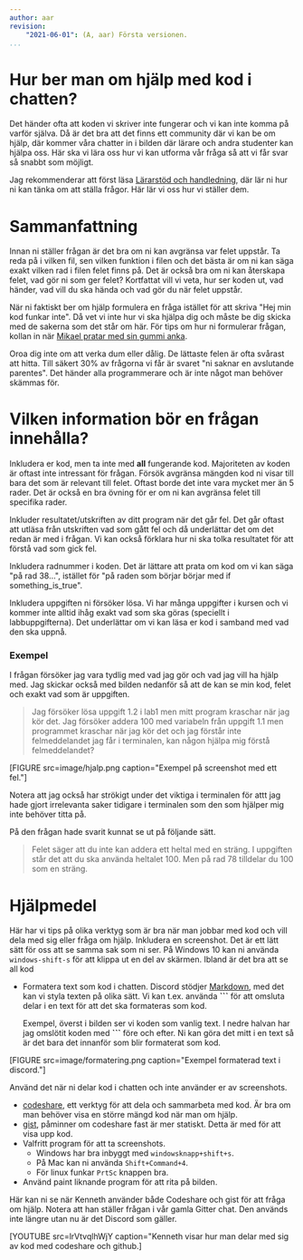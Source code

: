 ```yaml
---
author: aar
revision:
    "2021-06-01": (A, aar) Första versionen.
...
```

Hur ber man om hjälp med kod i chatten?
==================================

Det händer ofta att koden vi skriver inte fungerar och vi kan inte komma på varför själva. Då är det bra att det finns ett community där vi kan be om hjälp, där kommer våra chatter in i bilden där lärare och andra studenter kan hjälpa oss. Här ska vi lära oss hur vi kan utforma vår fråga så att vi får svar så snabbt som möjligt.

<!--more-->

Jag rekommenderar att först läsa [Lärarstöd och handledning](kurser/faq/lararstod-och-handledning), där lär ni hur ni kan tänka om att ställa frågor. Här lär vi oss hur vi ställer dem.



# Sammanfattning

Innan ni ställer frågan är det bra om ni kan avgränsa var felet uppstår. Ta reda på i vilken fil, sen vilken funktion i filen och det bästa är om ni kan säga exakt vilken rad i filen felet finns på. Det är också bra om ni kan återskapa felet, vad gör ni som ger felet? Kortfattat vill vi veta, hur ser koden ut, vad händer, vad vill du ska hända och vad gör du när felet uppstår.

När ni faktiskt ber om hjälp formulera en fråga istället för att skriva "Hej min kod funkar inte". Då vet vi inte hur vi ska hjälpa dig och måste be dig skicka med de sakerna som det står om här. För tips om hur ni formulerar frågan, kollan in när [Mikael pratar med sin gummi anka](https://dbwebb.se/kurser/faq/lararstod-och-handledning#anka).

Oroa dig inte om att verka dum eller dålig. De lättaste felen är ofta svårast att hitta. Till säkert 30% av frågorna vi får är svaret "ni saknar en avslutande parentes". Det händer alla programmerare och är inte något man behöver skämmas för. 



# Vilken information bör en frågan innehålla?

Inkludera er kod, men ta inte med **all** fungerande kod. Majoriteten av koden är oftast inte intressant för frågan. Försök avgränsa mängden kod ni visar till bara det som är relevant till felet. Oftast borde det inte vara mycket mer än 5 rader. Det är också en bra övning för er om ni kan avgränsa felet till specifika rader. 

Inkluder resultatet/utskriften av ditt program när det går fel. Det går oftast att utläsa från utskriften vad som gått fel och då underlättar det om det redan är med i frågan. Vi kan också förklara hur ni ska tolka resultatet för att förstå vad som gick fel.

Inkludera radnummer i koden. Det är lättare att prata om kod om vi kan säga "på rad 38...", istället för "på raden som börjar börjar med if something_is_true".

Inkludera uppgiften ni försöker lösa. Vi har många uppgifter i kursen och vi kommer inte alltid ihåg exakt vad som ska göras (speciellt i labbuppgifterna). Det underlättar om vi kan läsa er kod i samband med vad den ska uppnå.



### Exempel

I frågan försöker jag vara tydlig med vad jag gör och vad jag vill ha hjälp med. Jag skickar också med bilden nedanför så att de kan se min kod, felet och exakt vad som är uppgiften.

> Jag försöker lösa uppgift 1.2 i lab1 men mitt program kraschar när jag kör det. Jag försöker addera 100 med variabeln från uppgift 1.1 men programmet kraschar när jag kör det och jag förstår inte felmeddelandet jag får i terminalen, kan någon hjälpa mig förstå felmeddelandet?


[FIGURE src=image/hjalp.png caption="Exempel på screenshot med ett fel."]

Notera att jag också har strökigt under det viktiga i terminalen för attt jag hade gjort irrelevanta saker tidigare i terminalen som den som hjälper mig inte behöver titta på.

På den frågan hade svarit kunnat se ut på följande sätt.

> Felet säger att du inte kan addera ett heltal med en sträng. I uppgiften står det att du ska använda heltalet 100. Men på rad 78 tilldelar du 100 som en sträng.



# Hjälpmedel

Här har vi tips på olika verktyg som är bra när man jobbar med kod och vill dela med sig eller fråga om hjälp.
Inkludera en screenshot. Det är ett lätt sätt för oss att se samma sak som ni ser. På Windows 10 kan ni använda `windows-shift-s` för att klippa ut en del av skärmen.
Ibland är det bra att se all kod

- Formatera text som kod i chatten. Discord stödjer [Markdown](https://guides.github.com/features/mastering-markdown/), med det kan vi styla texten på olika sätt. Vi kan t.ex. använda **\`\`\`** för att omsluta delar i en text för att det ska formateras som kod. 

    Exempel, överst i bilden ser vi koden som vanlig text. I nedre halvan har jag omslötit koden med **\`\`\`** före och efter. Ni kan göra det mitt i en text så är det bara det innanför som blir formaterat som kod.
    
[FIGURE src=image/formatering.png caption="Exempel formaterad text i discord."]

Använd det när ni delar kod i chatten och inte använder er av screenshots.

- [codeshare](https://codeshare.io/), ett verktyg för att dela och sammarbeta med kod. Är bra om man behöver visa en större mängd kod när man om hjälp.
- [gist](https://gist.github.com/), påminner om codeshare fast är mer statiskt. Detta är med för att visa upp kod.
- Valfritt program för att ta screenshots. 
    - Windows har bra inbyggt med `windowsknapp+shift+s`. 
    - På Mac kan ni använda `Shift+Command+4`.
    - För linux funkar `PrtSc` knappen bra.
- Använd paint liknande program för att rita på bilden.

Här kan ni se när Kenneth använder både Codeshare och gist för att fråga om hjälp. Notera att han ställer frågan i vår gamla Gitter chat. Den används inte längre utan nu är det Discord som gäller.

[YOUTUBE src=lrVtvqlhWjY caption="Kenneth visar hur man delar med sig av kod med codeshare och github.]
